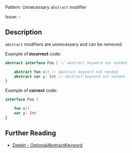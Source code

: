 Pattern: Unnecessary `abstract` modifier

Issue: -

## Description

`abstract` modifiers are unnecessary and can be removed.

Example of **incorrect** code:

```kotlin
abstract interface Foo { // abstract keyword not needed

    abstract fun x() // abstract keyword not needed
    abstract var y: Int // abstract keyword not needed
}
```

Example of **correct** code:

```kotlin
interface Foo {

    fun x()
    var y: Int
}
```

## Further Reading

* [Detekt - OptionalAbstractKeyword](https://detekt.github.io/detekt/style.html#optionalabstractkeyword)